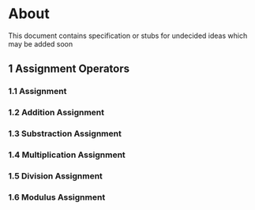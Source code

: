 # About

This document contains specification or stubs for undecided ideas which may be added soon

## 1 Assignment Operators

### 1.1 Assignment

### 1.2 Addition Assignment

### 1.3 Substraction Assignment

### 1.4 Multiplication Assignment

### 1.5 Division Assignment

### 1.6 Modulus Assignment